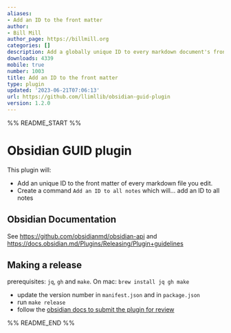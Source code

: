 ```yaml
---
aliases:
- Add an ID to the front matter
author:
- Bill Mill
author_page: https://billmill.org
categories: []
description: Add a globally unique ID to every markdown document's front matter
downloads: 4339
mobile: true
number: 1003
title: Add an ID to the front matter
type: plugin
updated: '2023-06-21T07:06:13'
url: https://github.com/llimllib/obsidian-guid-plugin
version: 1.2.0
---
```


%% README_START %%

# Obsidian GUID plugin

This plugin will:

-   Add an unique ID to the front matter of every markdown file you edit.
-   Create a command `Add an ID to all notes` which will... add an ID to all notes

## Obsidian Documentation

See https://github.com/obsidianmd/obsidian-api and https://docs.obsidian.md/Plugins/Releasing/Plugin+guidelines

## Making a release

prerequisites: `jq`, `gh` and `make`. On mac: `brew install jq gh make`

-   update the version number in `manifest.json` and in `package.json`
-   run `make release`
-   follow the [obsidian docs to submit the plugin for review](https://marcus.se.net/obsidian-plugin-docs/publishing/submit-your-plugin#step-2--submit-your-plugin-for-review)


%% README_END %%